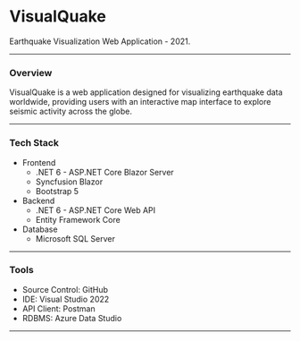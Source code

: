 # VisualQuake

Earthquake Visualization Web Application - 2021.

---

### **Overview**
VisualQuake is a web application designed for visualizing earthquake data worldwide, providing users with an interactive map interface to explore seismic activity across the globe.

---

### **Tech Stack**
- Frontend
  - .NET 6 - ASP.NET Core Blazor Server
  - Syncfusion Blazor
  - Bootstrap 5
- Backend
  - .NET 6 - ASP.NET Core Web API
  - Entity Framework Core
- Database
  - Microsoft SQL Server

---

### **Tools**
- Source Control: GitHub
- IDE: Visual Studio 2022
- API Client: Postman
- RDBMS: Azure Data Studio

---